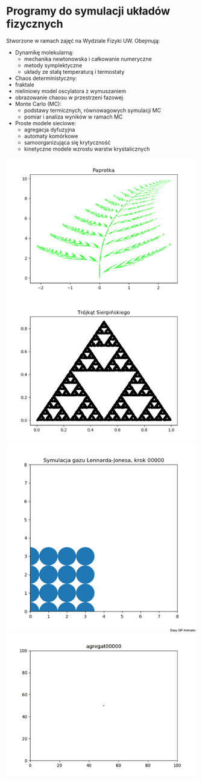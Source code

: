 # Programy do symulacji układów fizycznych

Stworzone w ramach zajęć na Wydziale Fizyki UW. Obejmują:
* Dynamikę molekularną:
  * mechanika newtonowska i całkowanie numeryczne
  * metody symplektyczne
  * układy ze stałą temperaturą i termostaty
*  Chaos deterministyczny:
  *   fraktale
  *   nieliniowy model oscylatora z wymuszaniem
  *   obrazowanie chaosu w przestrzeni fazowej
* Monte Carlo (MC):
  * podstawy termicznych, równowagowych symulacji MC
  * pomiar i analiza wyników w ramach MC
* Proste modele sieciowe:
  * agregacja dyfuzyjna
  * automaty komórkowe
  * samoorganizująca się krytyczność
  * kinetyczne modele wzrostu warstw krystalicznych
  
 ![](5lab1paprotka.png)
 ![](5lab1trojkat.png)
  ![](6lab2.gif)
  ![](przeplyw.gif)

